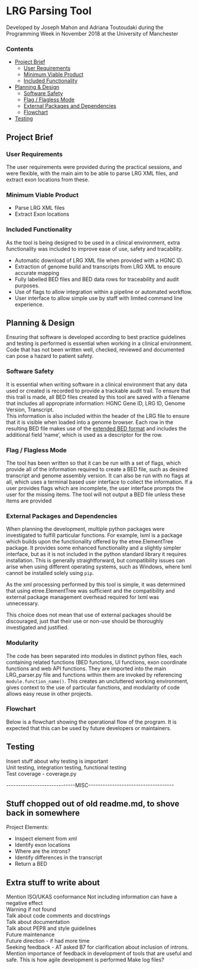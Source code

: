 # LRG Parsing Tool
Developed by Joseph Mahon and Adriana Toutoudaki during the Programming Week in November 2018 at the University of Manchester

### Contents

* [Project Brief](#project-brief)
	* [User Requirements](#user-requirements)
	* [Minimum Viable Product](#minimum-viable-product)
	* [Included Functionality](#included-functionality)
* [Planning &amp; Design](#planning--design)
	* [Software Safety](#software-safety)
	* [Flag / Flagless Mode](#flag--flagless-mode)
	* [External Packages and Dependencies](#external-packages-and-dependencies)
	* [Flowchart](#flowchart)
* [Testing](#testing)


## Project Brief

### User Requirements
The user requirements were provided during the practical sessions, and were flexible, with the main aim to be able to parse LRG XML files, and extract exon locations from these. 

### Minimum Viable Product
- Parse LRG XML files
- Extract Exon locations

### Included Functionality
As the tool is being designed to be used in a clinical environment, extra functionality was included to improve ease of use, safety and tracability.
- Automatic download of LRG XML file when provided with a HGNC ID.
- Extraction of genome build and transcripts from LRG XML to ensure accurate mapping
- Fully labelled BED files and BED data rows for traceability and audit purposes.
- Use of flags to allow integration within a pipeline or automated workflow.
- User interface to allow simple use by staff with limited command line experience.
 


## Planning & Design
Ensuring that  software is developed according to best practice guidelines and testing is performed is essential when working in a clinical environment. Code that has not been written well, checked, reviewed and documented can pose a hazard to patient safety.

### Software Safety
It is essential when writing software in a clinical environment that any data used or created is recorded to provide a trackable audit trail. To ensure that this trail is made, all BED files created by this tool are saved with a filename that includes all appropriate information:
HGNC Gene ID, LRG ID, Genome Version, Transcript.  
This information is also included within the header of the LRG file to ensure that it is visible when loaded into a genome browser. Each row in the resulting BED file makes use of the [extended BED format](https://genome.ucsc.edu/FAQ/FAQformat.html) and includes the additional field ‘name’, which is used as a descriptor for the row.

### Flag / Flagless Mode
The tool has been written so that it can be run with a set of flags, which provide all of the information required to create a BED file, such as desired transcript and genome assembly version. It can also be run with no flags at all, which uses a terminal based user interface to collect the information. If a user provides flags which are incomplete, the user interface prompts the user for the missing items. The tool will not output a BED file unless these items are provided

### External Packages and Dependencies
When planning the development, multiple python packages were investigated to fulfill particular functions. For example, lxml is a package which builds upon the functionality offered by the etree.ElementTree package. It provides some enhanced functionality and a slightly simpler interface, but as it is not included in the python standard library it requires installation. This is generally straightforward, but compatibility issues can arise when using different operating systems, such as Windows, where lxml cannot be installed solely using `pip`.

As the xml processing performed by this tool is simple, it was determined that using etree.ElementTree was sufficient and the compatibility and external package management overhead required for lxml was unnecessary.

This choice does not mean that use of external packages should be discouraged, just that their use or non-use should be thoroughly investigated and justified.

### Modularity
The code has been separated into modules in distinct python files, each containing related functions (BED functions, UI functions, exon coordinate functions and web API functions. They are imported into the main LRG_parser.py file and functions within them are invoked by referencing `module.function_name()`.  This creates an uncluttered working environment, gives context to the use of particular functions, and modularity of code allows easy reuse in other projects.

### Flowchart
Below is a flowchart showing the operational flow of the program. It is expected that this can be used by future developers or maintainers.




## Testing
Insert stuff about why testing is important  
Unit testing, integration testing, functional testing  
Test coverage - coverage.py  



-----------------------------MISC------------------------------------

## Stuff chopped out of old readme.md, to shove back in somewhere
Project Elements:
- Inspect element from xml
- Identify exon locations
- Where are the introns?
- Identify differences in the transcript
- Return a BED

## Extra stuff to write about
Mention ISO/UKAS conformance
Not including information can have a negative effect  
Warning if not found  
Talk about code comments and docstrings  
Talk about documentation  
Talk about PEP8 and style guidelines  
Future maintenance  
Future direction - if had more time  
Seeking feedback - AT asked B7 for clarification about inclusion of introns. Mention importance of feedback in development of tools that are useful and safe. This is how agile development is performed
Make log files?  

